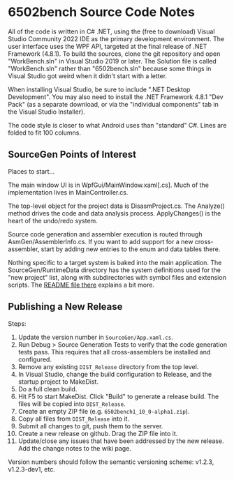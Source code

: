 # 6502bench Source Code Notes # 

All of the code is written in C# .NET, using the (free to download) Visual
Studio Community 2022 IDE as the primary development environment.  The user
interface uses the WPF API, targeted at the final release of .NET
Framework (4.8.1).  To build the sources, clone the git repository and open
"WorkBench.sln" in Visual Studio 2019 or later.  The Solution file is called
"WorkBench.sln" rather than "6502bench.sln" because some things in
Visual Studio got weird when it didn't start with a letter.

When installing Visual Studio, be sure to include ".NET Desktop Development".
You may also need to install the .NET Framework 4.8.1 "Dev Pack" (as a
separate download, or via the "individual components" tab in the
Visual Studio Installer).

The code style is closer to what Android uses than "standard" C#.  Lines
are folded to fit 100 columns.


## SourceGen Points of Interest ##

Places to start...

The main window UI is in WpfGui/MainWindow.xaml[.cs].  Much of the
implementation lives in MainController.cs.

The top-level object for the project data is DisasmProject.cs.  The
Analyze() method drives the code and data analysis process.  ApplyChanges()
is the heart of the undo/redo system.

Source code generation and assembler execution is routed through
AsmGen/AssemblerInfo.cs.  If you want to add support for a new
cross-assembler, start by adding new entries to the enum and data
tables there.

Nothing specific to a target system is baked into the main application.  The
SourceGen/RuntimeData directory has the system definitions used for the
"new project" list, along with subdirectories with symbol files and extension
scripts.  The [README file there](SourceGen/RuntimeData/README.md)
explains a bit more.

## Publishing a New Release ##

Steps:

 1. Update the version number in `SourceGen/App.xaml.cs`.
 2. Run Debug &gt; Source Generation Tests to verify that the code generation
    tests pass.  This requires that all cross-assemblers be installed and
    configured.
 3. Remove any existing `DIST_Release` directory from the top level.
 4. In Visual Studio, change the build configuration to Release, and the
	startup project to MakeDist.
 5. Do a full clean build.
 6. Hit F5 to start MakeDist.  Click "Build" to generate a release build.  The
	files will be copied into `DIST_Release`.
 7. Create an empty ZIP file (e.g. `6502bench1_10_0-alpha1.zip`).
 8. Copy all files from `DIST_Release` into it.
 9. Submit all changes to git, push them to the server.
 10. Create a new release on github.  Drag the ZIP file into it.
 11. Update/close any issues that have been addressed by the new release.
	 Add the change notes to the wiki page.

Version numbers should follow the semantic versioning scheme: v1.2.3,
v1.2.3-dev1, etc.
